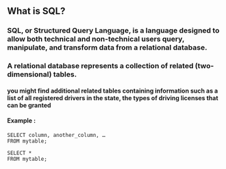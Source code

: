 ## What is SQL?

### SQL, or Structured Query Language, is a language designed to allow both technical and non-technical users query, manipulate, and transform data from a relational database.

### A relational database represents a collection of related (two-dimensional) tables.

#### you might find additional related tables containing information such as a list of all registered drivers in the state, the types of driving licenses that can be granted

#### Example : 
```
SELECT column, another_column, …
FROM mytable;

```

```
SELECT * 
FROM mytable;
```
